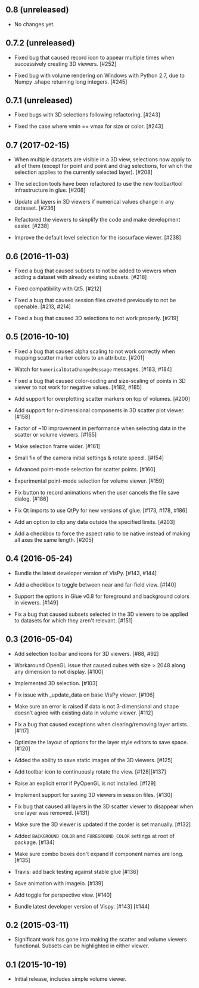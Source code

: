0.8 (unreleased)
----------------

- No changes yet.

0.7.2 (unreleased)
------------------

- Fixed bug that caused record icon to appear multiple times when
  successively creating 3D viewers. [#252]

- Fixed bug with volume rendering on Windows with Python 2.7, due to
  Numpy .shape returning long integers. [#245]

0.7.1 (unreleased)
------------------

- Fixed bugs with 3D selections following refactoring. [#243]

- Fixed the case where vmin == vmax for size or color. [#243]

0.7 (2017-02-15)
----------------

- When multiple datasets are visible in a 3D view, selections now apply to
  all of them (except for point and point and drag selections, for which the
  selection applies to the currently selected layer). [#208]

- The selection tools have been refactored to use the new toolbar/tool
  infrastructure in glue. [#208]

- Update all layers in 3D viewers if numerical values change in any datasaet. [#236]

- Refactored the viewers to simplify the code and make development easier. [#238]

- Improve the default level selection for the isosurface viewer. [#238]

0.6 (2016-11-03)
----------------

- Fixed a bug that caused subsets to not be added to viewers when adding a
  dataset with already existing subsets. [#218]

- Fixed compatibility with Qt5. [#212]

- Fixed a bug that caused session files created previously to not be
  openable. [#213, #214]

- Fixed a bug that caused 3D selections to not work properly. [#219]

0.5 (2016-10-10)
----------------

- Fixed a bug that caused alpha scaling to not work correctly when mapping
  scatter marker colors to an attribute. [#201]

- Watch for ``NumericalDataChangedMessage`` messages. [#183, #184]

- Fixed a bug that caused color-coding and size-scaling of points in 3D viewer
  to not work for negative values. [#182, #185]

- Add support for overplotting scatter markers on top of volumes. [#200]

- Add support for n-dimensional components in 3D scatter plot viewer. [#158]

- Factor of ~10 improvement in performance when selecting data in the scatter
  or volume viewers. [#165]

- Make selection frame wider. [#161]

- Small fix of the camera initial settings & rotate speed . [#154]

- Advanced point-mode selection for scatter points. [#160]

- Experimental point-mode selection for volume viewer. [#159]

- Fix button to record animations when the user cancels the file save dialog.
  [#186]

- Fix Qt imports to use QtPy for new versions of glue. [#173, #178, #186]

- Add an option to clip any data outside the specified limits. [#203]

- Add a checkbox to force the aspect ratio to be native instead of
  making all axes the same length. [#205]

0.4 (2016-05-24)
----------------

- Bundle the latest developer version of VisPy. [#143, #144]

- Add a checkbox to toggle between near and far-field view. [#140]

- Support the options in Glue v0.8 for foreground and background colors in viewers. [#149]

- Fix a bug that caused subsets selected in the 3D viewers to be applied to
  datasets for which they aren't relevant. [#151]

0.3 (2016-05-04)
----------------

- Add selection toolbar and icons for 3D viewers. [#88, #92]

- Workaround OpenGL issue that caused cubes with size > 2048 along any
  dimension to not display. [#100]

- Implemented 3D selection. [#103]

- Fix issue with _update_data on base VisPy viewer. [#106]

- Make sure an error is raised if data is not 3-dimensional and shape doesn’t
  agree with existing data in volume viewer. [#112]

- Fix a bug that caused exceptions when clearing/removing layer artists. [#117]

- Optimize the layout of options for the layer style editors to save space. [#120]

- Added the ability to save static images of the 3D viewers. [#125]

- Add toolbar icon to continuously rotate the view. [#128][#137]

- Raise an explicit error if PyOpenGL is not installed. [#129]

- Implement support for saving 3D viewers in session files. [#130]

- Fix bug that caused all layers in the 3D scatter viewer to disappear when
  one layer was removed. [#131]

- Make sure the 3D viewer is updated if the zorder is set manually. [#132]

- Added ``BACKGROUND_COLOR`` and ``FOREGROUND_COLOR`` settings at root of package. [#134]

- Make sure combo boxes don't expand if component names are long. [#135]

- Travis: add back testing against stable glue [#136]

- Save animation with imageio. [#139]

- Add toggle for perspective view. [#140]

- Bundle latest developer version of Vispy. [#143] [#144]



0.2 (2015-03-11)
----------------

- Significant work has gone into making the scatter and volume viewers
  functional. Subsets can be highlighted in either viewer.

0.1 (2015-10-19)
----------------

- Initial release, includes simple volume viewer.
